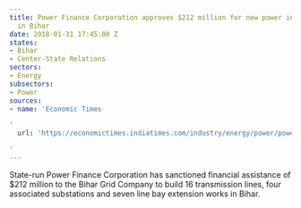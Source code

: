 ```yaml
---
title: Power Finance Corporation approves $212 million for new power infrastructure
  in Bihar
date: 2018-01-31 17:45:00 Z
states:
- Bihar
- Center-State Relations
sectors:
- Energy
subsectors:
- Power
sources:
- name: 'Economic Times

'
  url: 'https://economictimes.indiatimes.com/industry/energy/power/power-finance-corp-gives-rs-1351-cr-financial-aid-to-bihar-grid-company/articleshow/62632628.cms

'
---
```


State-run Power Finance Corporation has sanctioned financial assistance of $212 million to the Bihar Grid Company to build 16 transmission lines, four associated substations and seven line bay extension works in Bihar. 
